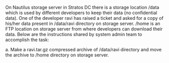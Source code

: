 On Nautilus storage server in Stratos DC there is a storage location /data which is used by different developers to keep their data (no confidential data). One of the developer ravi has raised a ticket and asked for a copy of his/her data present in /data/ravi directory on storage server. /home is an FTP location on storage server from where developers can download their data. Below are the instructions shared by system admin team to accomplish the task:


a. Make a ravi.tar.gz compressed archive of /data/ravi directory and move the archive to /home directory on storage server.
